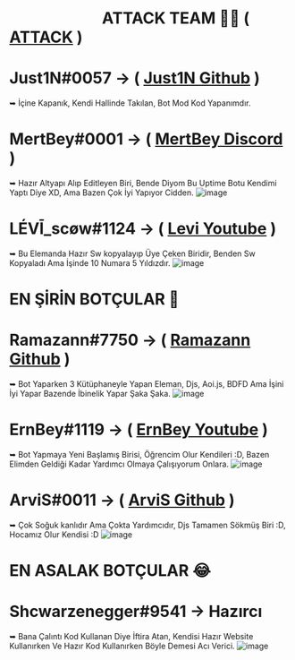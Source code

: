 # ឵ ឵ ឵ ឵ ឵ ឵ ឵ ឵ ឵ ឵ ឵ ឵ ឵ ឵ ឵ ឵ ឵ ឵ ឵ ឵ ឵ ឵ ឵ ឵ ឵ ឵឵឵឵ATTACK TEAM 💪🏻 ( [ATTACK](https://discord.gg/Eu2UeveE2t) ) ឵ ឵ ឵ ឵ ឵ ឵ ឵ ឵ ឵ ឵ ឵ ឵ ឵ ឵ ឵ ឵ ឵ ឵ ឵ ឵ ឵ ឵ ឵ ឵ ឵ ឵឵឵឵

# Just1N#0057 -> ( [Just1N Github](https://github.com/just1nwashere) )
➥ İçine Kapanık, Kendi Hallinde Takılan, Bot Mod Kod Yapanımdır.


# MertBey#0001 -> ( [MertBey Discord](https://discord.com/users/1137804126877651105) )
➥ Hazır Altyapı Alıp Editleyen Biri, Bende Diyom Bu Uptime Botu Kendimi Yaptı Diye XD, Ama Bazen Çok İyi Yapıyor Cidden.
![image](https://github.com/just1nwashere/Discord-Dev-Birligi/assets/110572436/5ff9dac0-4df4-40cd-9e67-169e9cec248d)


# LÉVĪ_scøw#1124 -> ( [Levi Youtube](https://www.youtube.com/@Misc_VIDEO73) )
➥ Bu Elemanda Hazır Sw kopyalayıp Üye Çeken Biridir, Benden Sw Kopyaladı Ama İşinde 10 Numara 5 Yıldızdır.
![image](https://github.com/just1nwashere/Discord-Dev-Birligi/assets/110572436/1950bac0-a4bd-467f-8e51-75043d6fd707)


# EN ŞİRİN BOTÇULAR 💖

# Ramazann#7750 -> ( [Ramazann Github](https://github.com/ramazannwashere) )
➥ Bot Yaparken 3 Kütüphaneyle Yapan Eleman, Djs, Aoi.js, BDFD Ama İşini İyi Yapar Bazende İbinelik Yapar Şaka Şaka.
![image](https://github.com/just1nwashere/Discord-Dev-Birligi/assets/110572436/f00e0a2a-3228-4ecb-8463-83032e361f18)

# ErnBey#1119 -> ( [ErnBey Youtube](https://www.youtube.com/@ErnBEY) )
➥ Bot Yapmaya Yeni Başlamış Birisi, Öğrencim Olur Kendileri :D, Bazen Elimden Geldiği Kadar Yardımcı Olmaya Çalışıyorum Onlara.
![image](https://github.com/just1nwashere/Discord-Dev-Birligi/assets/110572436/542c0efa-fa66-4a47-b213-3797157c2b58)


# ArviS#0011 -> ( [ArviS Github](https://github.com/ArviSlayer) )
➥ Çok Soğuk kanlıdır Ama Çokta Yardımcıdır, Djs Tamamen Sökmüş Biri :D, Hocamız Olur Kendisi :D
![image](https://github.com/just1nwashere/Discord-Dev-Birligi/assets/110572436/ea6fb7cc-90f8-416d-b079-652912d8fa32)


# EN ASALAK BOTÇULAR 😂

# Shcwarzenegger#9541 -> Hazırcı
➥ Bana Çalıntı Kod Kullanan Diye İftira Atan, Kendisi Hazır Website Kullanırken Ve Hazır Kod Kullanırken Böyle Demesi Acı Verici.
![image](https://github.com/just1nwashere/Discord-Dev-Birligi/assets/110572436/76fe2a16-056f-4611-bbc4-19ff4bcd98c2)
